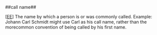 ##call name##

\[[EE](SOURCES.md#EE)\]  The name by which a person is or was commonly called. Example: Johann Carl Schmidt might use Carl as his call name, rather than the morecommon convention of being called by his first name.
